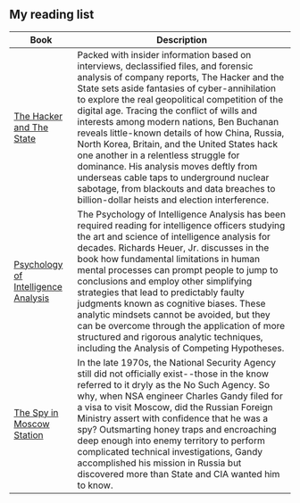 







## My reading list

| Book | Description |
|------|-------------|
| [The Hacker and The State](https://read.amazon.com.au/kp/embed?asin=B082DLMC6L&preview=newtab&linkCode=kpe&ref_=cm_sw_r_kb_dp_GJXQM5K5JS1ZMTW9FXA1) | Packed with insider information based on interviews, declassified files, and forensic analysis of company reports, The Hacker and the State sets aside fantasies of cyber-annihilation to explore the real geopolitical competition of the digital age. Tracing the conflict of wills and interests among modern nations, Ben Buchanan reveals little-known details of how China, Russia, North Korea, Britain, and the United States hack one another in a relentless struggle for dominance. His analysis moves deftly from underseas cable taps to underground nuclear sabotage, from blackouts and data breaches to billion-dollar heists and election interference. |
| [Psychology of Intelligence Analysis](https://www.cia.gov/resources/csi/books-monographs/psychology-of-intelligence-analysis-2/) | The Psychology of Intelligence Analysis has been required reading for intelligence officers studying the art and science of intelligence analysis for decades. Richards Heuer, Jr. discusses in the book how fundamental limitations in human mental processes can prompt people to jump to conclusions and employ other simplifying strategies that lead to predictably faulty judgments known as cognitive biases. These analytic mindsets cannot be avoided, but they can be overcome through the application of more structured and rigorous analytic techniques, including the Analysis of Competing Hypotheses. |
| [The Spy in Moscow Station](https://www.amazon.com.au/Spy-Moscow-Station-Counterspys-Deadly/dp/1250301165) | In the late 1970s, the National Security Agency still did not officially exist--those in the know referred to it dryly as the No Such Agency. So why, when NSA engineer Charles Gandy filed for a visa to visit Moscow, did the Russian Foreign Ministry assert with confidence that he was a spy? Outsmarting honey traps and encroaching deep enough into enemy territory to perform complicated technical investigations, Gandy accomplished his mission in Russia but discovered more than State and CIA wanted him to know. |
